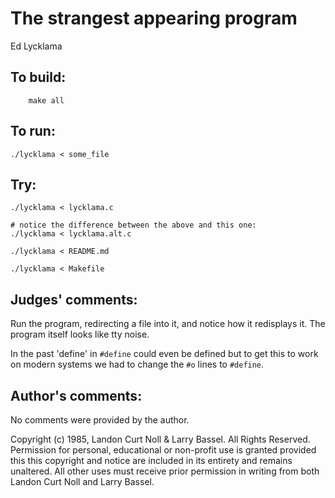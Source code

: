 # The strangest appearing program 

Ed Lycklama

## To build:

        make all


## To run:

	./lycklama < some_file

## Try:


	./lycklama < lycklama.c

	# notice the difference between the above and this one:
	./lycklama < lycklama.alt.c

	./lycklama < README.md

	./lycklama < Makefile


## Judges' comments:

Run the program, redirecting a file into it, and notice how it redisplays it.
The program itself looks like tty noise.

In the past 'define' in `#define` could even be defined but to get this to work
on modern systems we had to change the `#o` lines to `#define`.

## Author's comments:

No comments were provided by the author.



Copyright (c) 1985, Landon Curt Noll & Larry Bassel.
All Rights Reserved.  Permission for personal, educational or non-profit use is
granted provided this this copyright and notice are included in its entirety
and remains unaltered.  All other uses must receive prior permission in writing
from both Landon Curt Noll and Larry Bassel.
